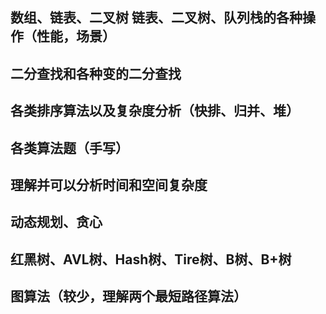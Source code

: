 ## 数组、链表、二叉树 链表、二叉树、队列栈的各种操作（性能，场景）
## 二分查找和各种变的二分查找## 各类排序算法以及复杂度分析（快排、归并、堆）

## 各类算法题（手写）

## 理解并可以分析时间和空间复杂度

## 动态规划、贪心

## 红黑树、AVL树、Hash树、Tire树、B树、B+树

## 图算法（较少，理解两个最短路径算法）
